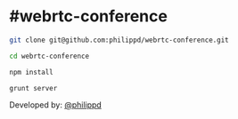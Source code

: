 #webrtc-conference
==================

```bash 
git clone git@github.com:philippd/webrtc-conference.git
```

```bash 
cd webrtc-conference
```

```bash 
npm install
```

```bash 
grunt server
```

Developed by:
    [@philippd](https://github.com/philippd)
